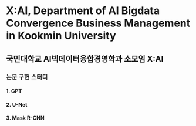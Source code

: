 # X:AI, Department of AI Bigdata Convergence Business Management in Kookmin University
## 국민대학교 AI빅데이터융합경영학과 소모임 X:AI
### 논문 구현 스터디
#### 1. GPT
#### 2. U-Net
#### 3. Mask R-CNN
